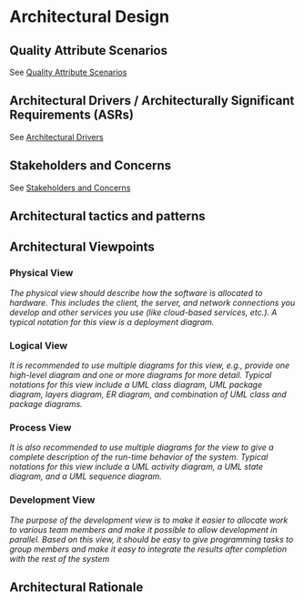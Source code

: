 # Architectural Design

## Quality Attribute Scenarios
See [Quality Attribute Scenarios](quality_attribute_scenarios.md)

## Architectural Drivers / Architecturally Significant Requirements (ASRs) 
See [Architectural Drivers](requirements.md)

## Stakeholders and Concerns
See [Stakeholders and Concerns](stakeholders.md)

## Architectural tactics and patterns

## Architectural Viewpoints

### Physical View
*The physical view should describe how the software is allocated to
hardware. This includes the client, the server, and network connections you develop
and other services you use (like cloud-based services, etc.). A typical notation for this
view is a deployment diagram.*

### Logical View
*It is recommended to use multiple diagrams for this view, e.g., provide
one high-level diagram and one or more diagrams for more detail. Typical notations
for this view include a UML class diagram, UML package diagram, layers diagram,
ER diagram, and combination of UML class and package diagrams.*

### Process View
*It is also recommended to use multiple diagrams for the view to give a
complete description of the run-time behavior of the system. Typical notations for this
view include a UML activity diagram, a UML state diagram, and a UML sequence
diagram.*

### Development View
*The purpose of the development view is to make it easier to
allocate work to various team members and make it possible to allow development in
parallel. Based on this view, it should be easy to give programming tasks to group
members and make it easy to integrate the results after completion with the rest of the
system*

## Architectural Rationale 
